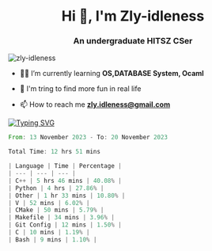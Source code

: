 <h1 align="center">Hi 👋, I'm Zly-idleness</h1>

<h3 align="center">An undergraduate HITSZ CSer</h3>

<p align="left"> <img src="https://komarev.com/ghpvc/?username=zly-idleness&label=Profile%20views&color=0e75b6&style=flat" alt="zly-idleness" /> </p>


- 👨‍💻 I’m currently learning **OS,DATABASE System, Ocaml**

- 🌱 I'm tring to find more fun in real life

- 📫 How to reach me **zly.idleness@gmail.com**



[![Typing SVG](https://readme-typing-svg.herokuapp.com?font=Fira+Code&pause=1000&width=435&lines=I+Maybe+Slow)](https://git.io/typing-svg)


<!--START_SECTION:waka-->

```rust
From: 13 November 2023 - To: 20 November 2023

Total Time: 12 hrs 51 mins

| Language | Time | Percentage |
| --- | --- | --- |
| C++ | 5 hrs 46 mins | 40.08% |
| Python | 4 hrs | 27.86% |
| Other | 1 hr 33 mins | 10.80% |
| V | 52 mins | 6.02% |
| CMake | 50 mins | 5.79% |
| Makefile | 34 mins | 3.96% |
| Git Config | 12 mins | 1.50% |
| C | 10 mins | 1.19% |
| Bash | 9 mins | 1.10% |
```

<!--END_SECTION:waka-->


